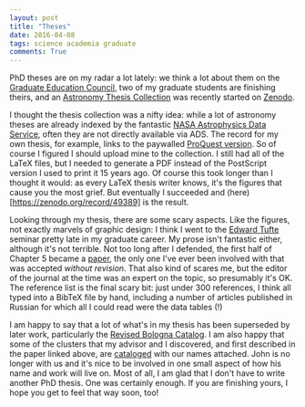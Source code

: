 ```yaml
---
layout: post
title: "Theses"
date: 2016-04-08
tags: science academia graduate
comments: True
---
```


PhD theses are on my radar a lot lately: we think a lot about them on the
[Graduate Education Council](http://grad.uwo.ca/faculty_staff/viceprovost/graduate_education_council.html),
two of my graduate students are finishing theirs, 
and an [Astronomy Thesis Collection](https://zenodo.org/collection/user-astrothesis) was recently
started on [Zenodo](http://zenodo.org).

I thought the thesis collection was a nifty idea: while a lot of astronomy
theses are already indexed by the fantastic [NASA Astrophysics Data Service](http://www.adsabs.harvard.edu/),
often they are not directly available via ADS. The record for my own thesis, for example,
links to the paywalled [ProQuest version](http://search.proquest.com/docview/275827121).
So of course I figured I should upload mine to the collection. I still had all of the LaTeX files,
but I needed to generate a PDF instead of the PostScript version I used to print it 15 years ago.
Of course this took longer than I thought it would: as every LaTeX thesis writer knows, it's the
figures that cause you the most grief. But eventually I succeeded and (here)[https://zenodo.org/record/49389]
is the result.

Looking through my thesis, there are some scary aspects. Like the figures, not exactly marvels of graphic design: I think I
went to the [Edward Tufte](http://www.edwardtufte.com/tufte/) seminar pretty late in
my graduate career. My prose isn't fantastic either, although it's not terrible. Not too long
after I defended, the first half of Chapter 5 became a
[paper](http://iopscience.iop.org/article/10.1086/323457/meta), the only one I've ever
been involved with that was accepted *without revision*. That also kind of scares me, but 
the editor of the journal at the time was an expert on the topic, so presumably it's OK.
The reference list is the final scary bit: just under 300 references, I think all typed into a 
BibTeX file by hand, including a number of articles published in Russian for which 
all I could read were the data tables (!)

I am happy to say that a lot of what's in my thesis has been superseded by later work,
particularly the [Revised Bologna Catalog](http://www.bo.astro.it/M31/). I am also happy that
some of the clusters that my advisor and I discovered, and first described in the paper 
linked above, are [cataloged](http://ned.ipac.caltech.edu/ui/?q=srcnom&acronym=%255BBH2001%255D&search_type=Look+Up+Name+Prefix) 
with our names attached. John is no longer with us and it's nice to be involved in one
small aspect of how his name and work will live on. Most of all, I am glad that I don't have to write another PhD thesis.
One was certainly enough. If you are finishing yours, I hope you get to feel that way soon, too!
